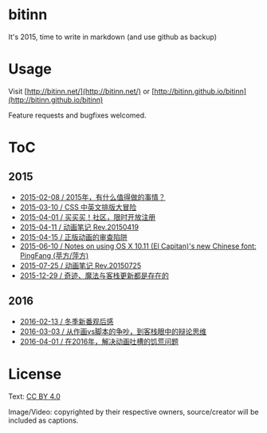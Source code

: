 
bitinn
======

It's 2015, time to write in markdown (and use github as backup)


# Usage

Visit [http://bitinn.net/](http://bitinn.net/) or [http://bitinn.github.io/bitinn](http://bitinn.github.io/bitinn)

Feature requests and bugfixes welcomed.


# ToC

## 2015

- [2015-02-08 / 2015年，有什么值得做的事情？](https://github.com/bitinn/bitinn/blob/master/2015/02-08.md)
- [2015-03-10 / CSS 中英文排版大冒险](https://github.com/bitinn/bitinn/blob/master/2015/03-10.md)
- [2015-04-01 / 买买买！社区，限时开放注册](https://github.com/bitinn/bitinn/blob/master/2015/04-01.md)
- [2015-04-11 / 动画笔记 Rev.20150419](https://github.com/bitinn/bitinn/blob/master/2015/04-11.md)
- [2015-04-15 / 正版动画的审查陷阱](https://github.com/bitinn/bitinn/blob/master/2015/04-15.md)
- [2015-06-10 / Notes on using OS X 10.11 (El Capitan)'s new Chinese font: PingFang (苹方/萍方)](https://github.com/bitinn/bitinn/blob/master/2015/06-10.md)
- [2015-07-25 / 动画笔记 Rev.20150725](https://github.com/bitinn/bitinn/blob/master/2015/07-25.md)
- [2015-12-29 / 奇迹、魔法与客栈更新都是存在的](https://github.com/bitinn/bitinn/blob/master/2015/12-29.md)

## 2016

- [2016-02-13 / 冬季新番观后感](https://github.com/bitinn/bitinn/blob/master/2016/02-13.md)
- [2016-03-03 / 从作画vs脚本的争吵，到客栈眼中的辩论思维](https://github.com/bitinn/bitinn/blob/master/2016/03-03.md)
- [2016-04-01 / 在2016年，解决动画吐槽的饥荒问题](https://github.com/bitinn/bitinn/blob/master/2016/04-01.md)

# License

Text: [CC BY 4.0](http://creativecommons.org/licenses/by/4.0/)

Image/Video: copyrighted by their respective owners, source/creator will be included as captions.
